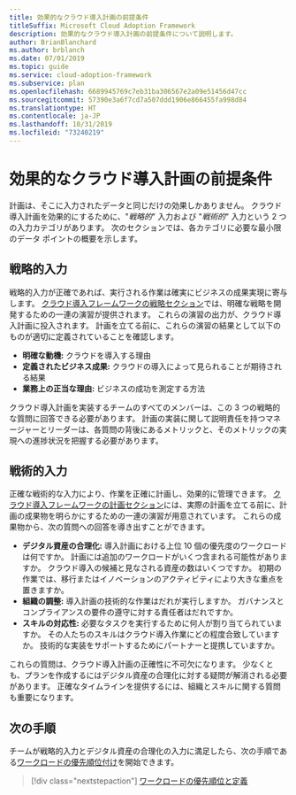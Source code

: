 ```yaml
---
title: 効果的なクラウド導入計画の前提条件
titleSuffix: Microsoft Cloud Adoption Framework
description: 効果的なクラウド導入計画の前提条件について説明します。
author: BrianBlanchard
ms.author: brblanch
ms.date: 07/01/2019
ms.topic: guide
ms.service: cloud-adoption-framework
ms.subservice: plan
ms.openlocfilehash: 6689945769c7eb31ba306567e2a09e51456d47cc
ms.sourcegitcommit: 57390e3a6f7cd7a507ddd1906e866455fa998d84
ms.translationtype: HT
ms.contentlocale: ja-JP
ms.lasthandoff: 10/31/2019
ms.locfileid: "73240219"
---
```

# <a name="prerequisites-for-an-effective-cloud-adoption-plan"></a>効果的なクラウド導入計画の前提条件

計画は、そこに入力されたデータと同じだけの効果しかありません。 クラウド導入計画を効果的にするために、"*戦略的*" 入力および "*戦術的*" 入力という 2 つの入力カテゴリがあります。 次のセクションでは、各カテゴリに必要な最小限のデータ ポイントの概要を示します。

## <a name="strategic-inputs"></a>戦略的入力

戦略的入力が正確であれば、実行される作業は確実にビジネスの成果実現に寄与します。 [クラウド導入フレームワークの戦略セクション](../strategy/index.md)では、明確な戦略を開発するための一連の演習が提供されます。 これらの演習の出力が、クラウド導入計画に投入されます。 計画を立てる前に、これらの演習の結果として以下のものが適切に定義されていることを確認します。

- **明確な動機:** クラウドを導入する理由
- **定義されたビジネス成果:** クラウドの導入によって見られることが期待される結果
- **業務上の正当な理由:** ビジネスの成功を測定する方法

クラウド導入計画を実装するチームのすべてのメンバーは、この 3 つの戦略的な質問に回答できる必要があります。 計画の実装に関して説明責任を持つマネージャーとリーダーは、各質問の背後にあるメトリックと、そのメトリックの実現への進捗状況を把握する必要があります。

## <a name="tactical-inputs"></a>戦術的入力

正確な戦術的な入力により、作業を正確に計画し、効果的に管理できます。 [クラウド導入フレームワークの計画セクション](./index.md)には、実際の計画を立てる前に、計画の成果物を明らかにするための一連の演習が用意されています。 これらの成果物から、次の質問への回答を導き出すことができます。

- **デジタル資産の合理化:** 導入計画における上位 10 個の優先度のワークロードは何ですか。 計画には追加のワークロードがいくつ含まれる可能性がありますか。 クラウド導入の候補と見なされる資産の数はいくつですか。 初期の作業では、移行またはイノベーションのアクティビティにより大きな重点を置きますか。
- **組織の調整:** 導入計画の技術的な作業はだれが実行しますか。 ガバナンスとコンプライアンスの要件の遵守に対する責任者はだれですか。
- **スキルの対応性:** 必要なタスクを実行するために何人が割り当てられていますか。 その人たちのスキルはクラウド導入作業にどの程度合致していますか。 技術的な実装をサポートするためにパートナーと提携していますか。

これらの質問は、クラウド導入計画の正確性に不可欠になります。 少なくとも、プランを作成するにはデジタル資産の合理化に対する疑問が解消される必要があります。 正確なタイムラインを提供するには、組織とスキルに関する質問も重要になります。

## <a name="next-steps"></a>次の手順

チームが戦略的入力とデジタル資産の合理化の入力に満足したら、次の手順である[ワークロードの優先順位付け](./workloads.md)を開始できます。

> [!div class="nextstepaction"]
> [ワークロードの優先順位と定義](./workloads.md)
